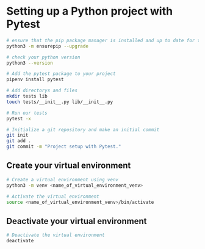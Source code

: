 # Setting up a Python project with Pytest

```bash
# ensure that the pip package manager is installed and up to date for the specified Python interpreter
python3 -m ensurepip --upgrade

# check your python version
python3 --version

# Add the pytest package to your project
pipenv install pytest

# Add directorys and files
mkdir tests lib
touch tests/__init__.py lib/__init__.py

# Run our tests
pytest -x

# Initialize a git repository and make an initial commit
git init
git add .
git commit -m "Project setup with Pytest."
```

## Create your virtual environment

```bash
# Create a virtual environment using venv
python3 -m venv <name_of_virtual_environment_venv>

# Activate the virtual environment
source <name_of_virtual_environment_venv>/bin/activate
```

## Deactivate your virtual environment

```bash
# Deactivate the virtual environment
deactivate
```

